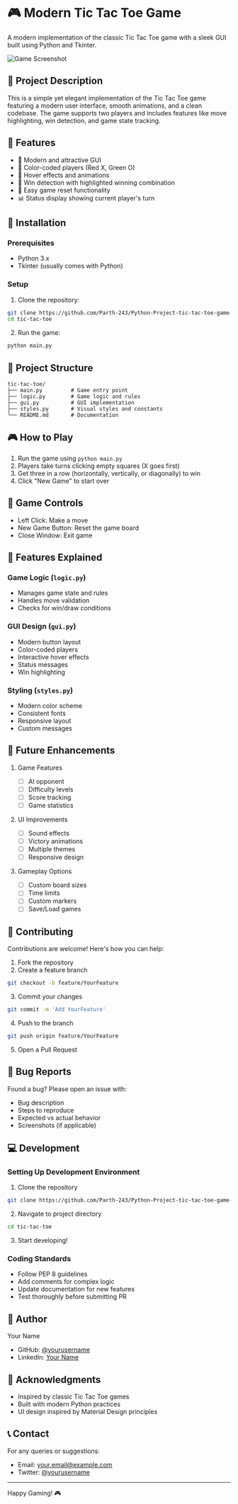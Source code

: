 # 🎮 Modern Tic Tac Toe Game

A modern implementation of the classic Tic Tac Toe game with a sleek GUI built using Python and Tkinter.

![Game Screenshot](screenshot_0f_Game.png)

## 📝 Project Description

This is a simple yet elegant implementation of the Tic Tac Toe game featuring a modern user interface, smooth animations, and a clean codebase. The game supports two players and includes features like move highlighting, win detection, and game state tracking.

## 🎯 Features

- 🎨 Modern and attractive GUI
- 🎪 Color-coded players (Red X, Green O)
- 🌟 Hover effects and animations
- 🎯 Win detection with highlighted winning combination
- 🔄 Easy game reset functionality
- 📊 Status display showing current player's turn

## 🚀 Installation

### Prerequisites

- Python 3.x
- Tkinter (usually comes with Python)

### Setup

1. Clone the repository:

```bash
git clone https://github.com/Parth-243/Python-Project-tic-tac-toe-game-.git
cd tic-tac-toe
```

2. Run the game:

```bash
python main.py
```

## 📁 Project Structure

```
tic-tac-toe/
├── main.py         # Game entry point
├── logic.py        # Game logic and rules
├── gui.py          # GUI implementation
├── styles.py       # Visual styles and constants
└── README.md       # Documentation
```

## 🎮 How to Play

1. Run the game using `python main.py`
2. Players take turns clicking empty squares (X goes first)
3. Get three in a row (horizontally, vertically, or diagonally) to win
4. Click "New Game" to start over

## 🎨 Game Controls

- Left Click: Make a move
- New Game Button: Reset the game board
- Close Window: Exit game

## 🌟 Features Explained

### Game Logic (`logic.py`)

- Manages game state and rules
- Handles move validation
- Checks for win/draw conditions

### GUI Design (`gui.py`)

- Modern button layout
- Color-coded players
- Interactive hover effects
- Status messages
- Win highlighting

### Styling (`styles.py`)

- Modern color scheme
- Consistent fonts
- Responsive layout
- Custom messages

## 🔮 Future Enhancements

1. Game Features

   - [ ] AI opponent
   - [ ] Difficulty levels
   - [ ] Score tracking
   - [ ] Game statistics

2. UI Improvements

   - [ ] Sound effects
   - [ ] Victory animations
   - [ ] Multiple themes
   - [ ] Responsive design

3. Gameplay Options
   - [ ] Custom board sizes
   - [ ] Time limits
   - [ ] Custom markers
   - [ ] Save/Load games

## 🤝 Contributing

Contributions are welcome! Here's how you can help:

1. Fork the repository
2. Create a feature branch

```bash
git checkout -b feature/YourFeature
```

3. Commit your changes

```bash
git commit -m 'Add YourFeature'
```

4. Push to the branch

```bash
git push origin feature/YourFeature
```

5. Open a Pull Request

## 🐛 Bug Reports

Found a bug? Please open an issue with:

- Bug description
- Steps to reproduce
- Expected vs actual behavior
- Screenshots (if applicable)

## 💻 Development

### Setting Up Development Environment

1. Clone the repository

```bash
git clone https://github.com/Parth-243/Python-Project-tic-tac-toe-game-.git
```

2. Navigate to project directory

```bash
cd tic-tac-toe
```

3. Start developing!

### Coding Standards

- Follow PEP 8 guidelines
- Add comments for complex logic
- Update documentation for new features
- Test thoroughly before submitting PR

## 👥 Author

Your Name

- GitHub: [@yourusername](https://github.com/yourusername)
- LinkedIn: [Your Name](https://linkedin.com/in/yourprofile)

## 🙏 Acknowledgments

- Inspired by classic Tic Tac Toe games
- Built with modern Python practices
- UI design inspired by Material Design principles

## 📞 Contact

For any queries or suggestions:

- Email: your.email@example.com
- Twitter: [@yourusername](https://twitter.com/yourusername)

---

Happy Gaming! 🎮
